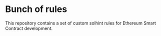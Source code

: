 # Bunch of rules
This repository contains a set of custom solhint rules for Ethereum Smart Contract development.
